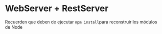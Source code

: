 # WebServer + RestServer

Recuerden que deben de ejecutar ```npm install```para reconstruir los módulos de Node